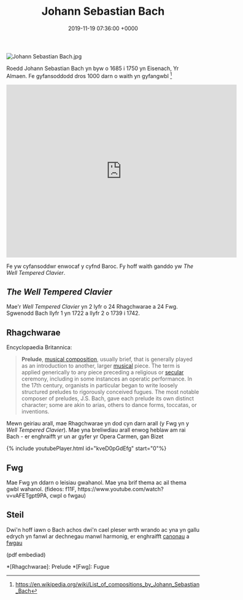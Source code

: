 ﻿---
layout: single
title:  "Johann Sebastian Bach"
date:   2019-11-19 07:36:00 +0000
tags: bach baroc piano fiwg rhagchwarae
---

![Johann Sebastian Bach.jpg](https://upload.wikimedia.org/wikipedia/commons/thumb/6/6a/Johann_Sebastian_Bach.jpg/220px-Johann_Sebastian_Bach.jpg)


Roedd Johann Sebastian Bach yn byw o 1685 i 1750 yn Eisenach, Yr Almaen. Fe gyfansoddodd dros 1000 darn o waith yn gyfangwbl [^1]

<iframe width="600" height="450" frameborder="0" style="border:0"
src="https://www.google.com/maps/embed/v1/view?zoom=11&center=50.9796%2C10.3147&key=AIzaSyBFuc4ydQclXgIhwBFI8SBi_FzZxrmnhEg" allowfullscreen></iframe>

Fe yw cyfansoddwr enwocaf y cyfnd Baroc. Fy hoff waith ganddo yw _The Well Tempered Clavier_.

## _The Well Tempered Clavier_
Mae'r _Well Tempered Clavier_ yn 2 lyfr o 24 Rhagchwarae a 24 Fwg. Sgwenodd Bach llyfr 1 yn 1722 a llyfr 2 o 1739 i 1742.

## Rhagchwarae
Encyclopaedia Britannica:
> 
> **Prelude**, [musical composition](https://www.britannica.com/art/musical-composition), usually brief, that is generally played as an introduction to another, larger [musical](https://www.britannica.com/art/musical) piece. The term is applied generically to any piece preceding a religious or [secular](https://www.merriam-webster.com/dictionary/secular) ceremony, including in some instances an operatic performance. In the 17th century, organists in particular began to write loosely structured preludes to rigorously conceived fugues. The most notable composer of preludes, J.S. Bach, gave each prelude its own distinct character; some are akin to arias, others to dance forms, toccatas, or inventions.

Mewn geiriau arall, mae Rhagchwarae yn dod cyn darn arall (y Fwg yn y _Well Tempered Clavier_). Mae yna breliwdiau arall enwog heblaw am rai Bach - er enghraifft yr un ar gyfer yr Opera Carmen, gan Bizet

{% include youtubePlayer.html id="kveD0pGdEfg" start="0"%}


<h2 id="fwg"> Fwg </h2>
Mae Fwg yn ddarn o leisiau gwahanol. Mae yna brif thema ac ail thema gwbl wahanol. 
(fideos: f11F, https://www.youtube.com/watch?v=vAFETgpt9PA, cwpl o fwgau)

## Steil

Dwi'n hoff iawn o Bach achos dwi'n cael pleser wrth wrando ac yna yn gallu edrych yn fanwl ar dechnegau manwl harmonig, er enghraifft [canonau](https://en.wikipedia.org/wiki/Canon_(music)) a [fwgau](#fwg)

(pdf embediad)

*[Rhagchwarae]: Prelude
*[Fwg]: Fugue

[^1]: https://en.wikipedia.org/wiki/List_of_compositions_by_Johann_Sebastian_Bach
